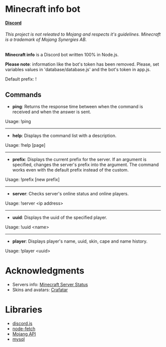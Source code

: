 # Minecraft info bot
**[Discord](https://discord.gg/sBMGYXh)**

###### This project is not releated  to Mojang and respects it's guidelines. Minecraft is a trademark of Mojang Synergies AB.
**Minecraft info** is a Discord bot written 100% in Node.js.

**Please note**: information like the bot's token has been removed. Please, set variables values in 'database/database.js' and the bot's token in app.js.

Default prefix: !

## Commands
* **ping**: Returns the response time between when the command is received and when the answer is sent.

Usage:
!ping
****
* **help**: Displays the command list with a description.

Usage:
!help [page]
****
* **prefix**: Displays the current prefix for the server. If an argument is specified, changes the server's prefix into the argument.
The command works even with the default prefix instead of the custom.

Usage:
!prefix [new prefix]
****
* **server**: Checks server's online status and online players.

Usage:
!server \<ip address>
****
* **uuid**: Displays the uuid of the specified player.

Usage:
!uuid \<name>
****
* **player**: Displays player's name, uuid, skin, cape and name history.

Usage:
!player \<uuid>

# Acknowledgments

* Servers info: [Minecraft Server Status](https://mcsrvstat.us/)
* Skins and avatars: [Crafatar](https://crafatar.com)

# Libraries
* [discord.js](https://www.npmjs.com/package/discord.js)
* [node-fetch](https://www.npmjs.com/package/node-fetch)
* [Mojang API](https://www.npmjs.com/package/mojang-api)
* [mysql](https://www.npmjs.com/package/mysql)
